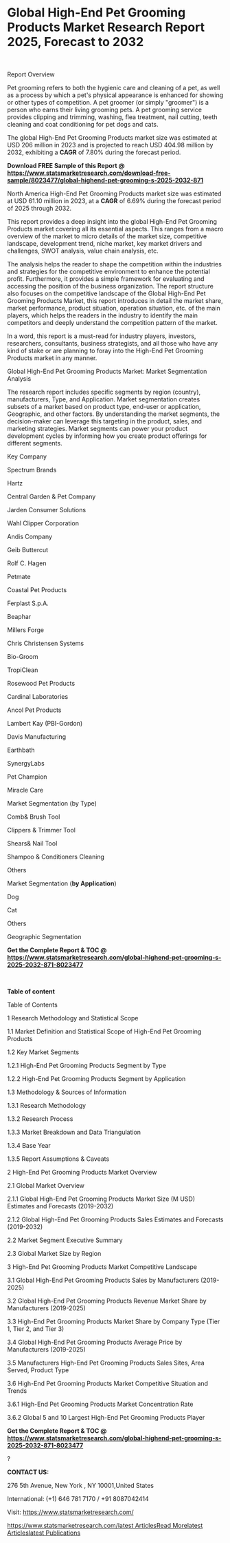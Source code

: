 <h1>Global High-End Pet Grooming Products Market Research Report 2025, Forecast to 2032</h1><br/><p>Report Overview</p>
 
 
 
 <p>Pet grooming refers to both the hygienic care and cleaning of a pet, as well as a process by which a pet&#39;s physical appearance is enhanced for showing or other types of competition. A pet groomer (or simply "groomer") is a person who earns their living grooming pets. A pet grooming service provides clipping and trimming, washing, flea treatment, nail cutting, teeth cleaning and coat conditioning for pet dogs and cats.</p>
 
 
 
 <p>The global High-End Pet Grooming Products market size was estimated at USD 206 million in 2023 and is projected to reach USD 404.98 million by 2032, exhibiting a <strong>CAGR</strong> of 7.80% during the forecast period.</p>
 
 
 
 <p><strong>Download FREE Sample of this Report @ <a href="https://www.statsmarketresearch.com/download-free-sample/8023477/global-highend-pet-grooming-s-2025-2032-871">https://www.statsmarketresearch.com/download-free-sample/8023477/global-highend-pet-grooming-s-2025-2032-871</a></strong></p>
 
 
 
 <p>North America High-End Pet Grooming Products market size was estimated at USD 61.10 million in 2023, at a <strong>CAGR</strong> of 6.69% during the forecast period of 2025 through 2032.</p>
 
 
 
 <p>This report provides a deep insight into the global High-End Pet Grooming Products market covering all its essential aspects. This ranges from a macro overview of the market to micro details of the market size, competitive landscape, development trend, niche market, key market drivers and challenges, SWOT analysis, value chain analysis, etc.</p>
 
 
 
 <p>The analysis helps the reader to shape the competition within the industries and strategies for the competitive environment to enhance the potential profit. Furthermore, it provides a simple framework for evaluating and accessing the position of the business organization. The report structure also focuses on the competitive landscape of the Global High-End Pet Grooming Products Market, this report introduces in detail the market share, market performance, product situation, operation situation, etc. of the main players, which helps the readers in the industry to identify the main competitors and deeply understand the competition pattern of the market.</p>
 
 
 
 <p>In a word, this report is a must-read for industry players, investors, researchers, consultants, business strategists, and all those who have any kind of stake or are planning to foray into the High-End Pet Grooming Products market in any manner.</p>
 
 
 
 <p>Global High-End Pet Grooming Products Market: Market Segmentation Analysis</p>
 
 
 
 <p>The research report includes specific segments by region (country), manufacturers, Type, and Application. Market segmentation creates subsets of a market based on product type, end-user or application, Geographic, and other factors. By understanding the market segments, the decision-maker can leverage this targeting in the product, sales, and marketing strategies. Market segments can power your product development cycles by informing how you create product offerings for different segments.</p>
 
 
 
 <p>Key Company</p>
 
 
 
 <p>Spectrum Brands</p>
 
 
 
 <p>Hartz</p>
 
 
 
 <p>Central Garden & Pet Company</p>
 
 
 
 <p>Jarden Consumer Solutions</p>
 
 
 
 <p>Wahl Clipper Corporation</p>
 
 
 
 <p>Andis Company</p>
 
 
 
 <p>Geib Buttercut</p>
 
 
 
 <p>Rolf C. Hagen</p>
 
 
 
 <p>Petmate</p>
 
 
 
 <p>Coastal Pet Products</p>
 
 
 
 <p>Ferplast S.p.A.</p>
 
 
 
 <p>Beaphar</p>
 
 
 
 <p>Millers Forge</p>
 
 
 
 <p>Chris Christensen Systems</p>
 
 
 
 <p>Bio-Groom</p>
 
 
 
 <p>TropiClean</p>
 
 
 
 <p>Rosewood Pet Products</p>
 
 
 
 <p>Cardinal Laboratories</p>
 
 
 
 <p>Ancol Pet Products</p>
 
 
 
 <p>Lambert Kay (PBI-Gordon)</p>
 
 
 
 <p>Davis Manufacturing</p>
 
 
 
 <p>Earthbath</p>
 
 
 
 <p>SynergyLabs</p>
 
 
 
 <p>Pet Champion</p>
 
 
 
 <p>Miracle Care</p>
 
 
 
 <p>Market Segmentation (by Type)</p>
 
 
 
 <p>Comb& Brush Tool</p>
 
 
 
 <p>Clippers & Trimmer Tool</p>
 
 
 
 <p>Shears& Nail Tool</p>
 
 
 
 <p>Shampoo & Conditioners Cleaning</p>
 
 
 
 <p>Others</p>
 
 
 
 <p>Market Segmentation (<strong>by Application</strong>)</p>
 
 
 
 <p>Dog</p>
 
 
 
 <p>Cat</p>
 
 
 
 <p>Others</p>
 
 
 
 <p>Geographic Segmentation</p>
 
 
 
 <div><b>Get the Complete Report & TOC @ <a href="https://www.statsmarketresearch.com/global-highend-pet-grooming-s-2025-2032-871-8023477">https://www.statsmarketresearch.com/global-highend-pet-grooming-s-2025-2032-871-8023477</a></b></div>
 
 
 
 <p><br />
 
 <b>Table of content</b></p>
 
 
 
 <p>Table of Contents<br />
 
 1 Research Methodology and Statistical Scope<br />
 
 1.1 Market Definition and Statistical Scope of High-End Pet Grooming Products<br />
 
 1.2 Key Market Segments<br />
 
 1.2.1 High-End Pet Grooming Products Segment by Type<br />
 
 1.2.2 High-End Pet Grooming Products Segment by Application<br />
 
 1.3 Methodology & Sources of Information<br />
 
 1.3.1 Research Methodology<br />
 
 1.3.2 Research Process<br />
 
 1.3.3 Market Breakdown and Data Triangulation<br />
 
 1.3.4 Base Year<br />
 
 1.3.5 Report Assumptions & Caveats<br />
 
 2 High-End Pet Grooming Products Market Overview<br />
 
 2.1 Global Market Overview<br />
 
 2.1.1 Global High-End Pet Grooming Products Market Size (M USD) Estimates and Forecasts (2019-2032)<br />
 
 2.1.2 Global High-End Pet Grooming Products Sales Estimates and Forecasts (2019-2032)<br />
 
 2.2 Market Segment Executive Summary<br />
 
 2.3 Global Market Size by Region<br />
 
 3 High-End Pet Grooming Products Market Competitive Landscape<br />
 
 3.1 Global High-End Pet Grooming Products Sales by Manufacturers (2019-2025)<br />
 
 3.2 Global High-End Pet Grooming Products Revenue Market Share by Manufacturers (2019-2025)<br />
 
 3.3 High-End Pet Grooming Products Market Share by Company Type (Tier 1, Tier 2, and Tier 3)<br />
 
 3.4 Global High-End Pet Grooming Products Average Price by Manufacturers (2019-2025)<br />
 
 3.5 Manufacturers High-End Pet Grooming Products Sales Sites, Area Served, Product Type<br />
 
 3.6 High-End Pet Grooming Products Market Competitive Situation and Trends<br />
 
 3.6.1 High-End Pet Grooming Products Market Concentration Rate<br />
 
 3.6.2 Global 5 and 10 Largest High-End Pet Grooming Products Player</p>
 
 
 
 <div><b>Get the Complete Report & TOC @ <a href="https://www.statsmarketresearch.com/global-highend-pet-grooming-s-2025-2032-871-8023477">https://www.statsmarketresearch.com/global-highend-pet-grooming-s-2025-2032-871-8023477</a></b></div>
 
 
 
 <p>? </p>
 
 
 
 <p><b>CONTACT US:</b><br />
 
 276 5th Avenue, New York , NY 10001,United States<br />
 
 International: (+1) 646 781 7170 / +91 8087042414<br />
 
 Visit: <a href="https://www.statsmarketresearch.com/">https://www.statsmarketresearch.com/</a><br />
 
 <a href="https://gyeongbokgung.com">https://www.statsmarketresearch.com/</a><a href="https://hallyeomaritime.com">latest Articles</a><a href="https://jingwansa.com">Read More</a><a href="https://nguoiviet.jp/">latest Articles</a><a href="https://www.intelmarketresearch.com/">latest Publications</a></p>